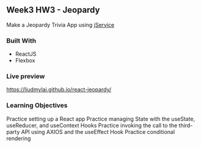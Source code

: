 ## Week3 HW3 - Jeopardy
Make a Jeopardy Trivia App using [jService](https://jservice.io/)

### Built With
* ReactJS
* Flexbox

### Live preview
https://liudmylai.github.io/react-jeopardy/

### Learning Objectives
Practice setting up a React app
Practice managing State with the useState, useReducer, and useContext Hooks
Practice invoking the call to the third-party API using AXIOS and the useEffect Hook
Practice conditional rendering